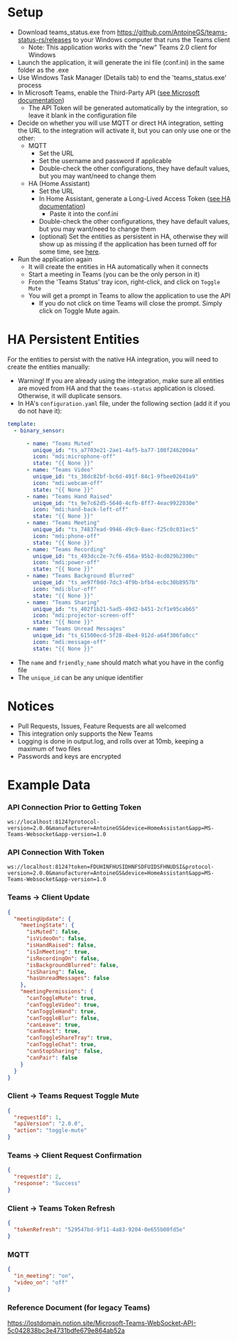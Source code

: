 # Setup

- Download teams_status.exe from https://github.com/AntoineGS/teams-status-rs/releases to your Windows computer that runs the Teams client
    - Note: This application works with the "new" Teams 2.0 client for Windows
- Launch the application, it will generate the ini file (conf.ini) in the same folder as the .exe
- Use Windows Task Manager (Details tab) to end the 'teams_status.exe' process
- In Microsoft Teams, enable the Third-Party
  API ([see Microsoft documentation](https://support.microsoft.com/en-us/office/connect-to-third-party-devices-in-microsoft-teams-aabca9f2-47bb-407f-9f9b-81a104a883d6?storagetype=live))
    - The API Token will be generated automatically by the integration, so leave it blank in the configuration file
- Decide on whether you will use MQTT or direct HA integration, setting the URL to the integration will activate it, but
  you can only use one or the other:
    - MQTT
        - Set the URL
        - Set the username and password if applicable
        - Double-check the other configurations, they have default values, but you may want/need to change them
    - HA (Home Assistant)
        - Set the URL
        - In Home Assistant, generate a Long-Lived Access
          Token ([see HA documentation](https://developers.home-assistant.io/docs/auth_api/#long-lived-access-token))
            - Paste it into the conf.ini
        - Double-check the other configurations, they have default values, but you may want/need to change them
        - (optional) Set the entities as persistent in HA, otherwise they will show up as missing if the application
          has been turned off for some time, see [here](#ha-persistent-entities).
- Run the application again
    - It will create the entities in HA automatically when it connects
    - Start a meeting in Teams (you can be the only person in it)
    - From the 'Teams Status' tray icon, right-click, and click on `Toggle Mute`
    - You will get a prompt in Teams to allow the application to use the API
        - If you do not click on time Teams will close the prompt. Simply click on Toggle Mute again.

# HA Persistent Entities

For the entities to persist with the native HA integration, you will need to create the entities manually:

- Warning! If you are already using the integration, make sure all entities are moved from HA and that
  the `teams-status` application is closed. Otherwise, it will duplicate sensors.
- In HA's `configuration.yaml` file, under the following section (add it if you do not have it):

```yaml
template:
  - binary_sensor:
```

```yaml
      - name: "Teams Muted"
        unique_id: "ts_a7703e21-2ae1-4af5-ba77-108f2462004a"
        icon: "mdi:microphone-off"
        state: "{{ None }}"
      - name: "Teams Video"
        unique_id: "ts_38dc82bf-bc6d-491f-84c1-9fbee02641a9"
        icon: "mdi:webcam-off"
        state: "{{ None }}"
      - name: "Teams Hand Raised"
        unique_id: "ts_9e7c62d5-5640-4cfb-8ff7-4eac9922030e"
        icon: "mdi:hand-back-left-off"
        state: "{{ None }}"
      - name: "Teams Meeting"
        unique_id: "ts_74837ead-9946-49c9-8aec-f25c0c031ec5"
        icon: "mdi:phone-off"
        state: "{{ None }}"
      - name: "Teams Recording"
        unique_id: "ts_493dcc2e-7cf6-456a-95b2-8cd029b2300c"
        icon: "mdi:power-off"
        state: "{{ None }}"
      - name: "Teams Background Blurred"
        unique_id: "ts_ae97f0dd-7dc3-4f9b-bfb4-ecbc30b8957b"
        icon: "mdi:blur-off"
        state: "{{ None }}"
      - name: "Teams Sharing"
        unique_id: "ts_402f1b21-5ad5-49d2-b451-2cf1e95cab65"
        icon: "mdi:projector-screen-off"
        state: "{{ None }}"
      - name: "Teams Unread Messages"
        unique_id: "ts_61500ecd-5f28-4be4-912d-a64f306fa0cc"
        icon: "mdi:message-off"
        state: "{{ None }}"
```

- The `name` and `friendly_name` should match what you have in the config file
- The `unique_id` can be any unique identifier

# Notices

- Pull Requests, Issues, Feature Requests are all welcomed
- This integration only supports the New Teams
- Logging is done in output.log, and rolls over at 10mb, keeping a maximum of two files
- Passwords and keys are encrypted

# Example Data

### API Connection Prior to Getting Token

```
ws://localhost:8124?protocol-version=2.0.0&manufacturer=AntoineGS&device=HomeAssistant&app=MS-Teams-Websocket&app-version=1.0
```

### API Connection With Token

```
ws://localhost:8124?token=FDUHINFHUSIDHNFSDFUIDSFHNUDSI&protocol-version=2.0.0&manufacturer=AntoineGS&device=HomeAssistant&app=MS-Teams-Websocket&app-version=1.0
```

### Teams -> Client Update

```json
{
  "meetingUpdate": {
    "meetingState": {
      "isMuted": false,
      "isVideoOn": false,
      "isHandRaised": false,
      "isInMeeting": true,
      "isRecordingOn": false,
      "isBackgroundBlurred": false,
      "isSharing": false,
      "hasUnreadMessages": false
    },
    "meetingPermissions": {
      "canToggleMute": true,
      "canToggleVideo": true,
      "canToggleHand": true,
      "canToggleBlur": false,
      "canLeave": true,
      "canReact": true,
      "canToggleShareTray": true,
      "canToggleChat": true,
      "canStopSharing": false,
      "canPair": false
    }
  }
}
```

### Client -> Teams Request Toggle Mute

```json
{
  "requestId": 1,
  "apiVersion": "2.0.0",
  "action": "toggle-mute"
}
```

### Teams -> Client Request Confirmation

```json
{
  "requestId": 2,
  "response": "Success"
}
```

### Client -> Teams Token Refresh

```json
{
  "tokenRefresh": "529547bd-9f11-4a83-9204-0e655b00fd5e"
}
```

### MQTT

```json
{
  "in_meeting": "on",
  "video_on": "off"
}
```

### Reference Document (for legacy Teams)

https://lostdomain.notion.site/Microsoft-Teams-WebSocket-API-5c042838bc3e4731bdfe679e864ab52a
